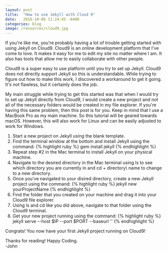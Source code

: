 ```yaml
---
layout: post
title:  "How to use Jekyll with Cloud 9"
date:   2016-10-06 11:24:45 -0400
categories: blog
image: /resources/cloud9.jpg
---
```


If you're like me, you're probably having a lot of trouble getting started with using Jekyll on Cloud9. Cloud9 is an
online development platform that I've come to love. It makes it easy for me to edit my site no matter where I am. It
also has tools that allow me to easily collaborate with other people.

Cloud9 is a super easy to use platform until you try to set up Jekyll. Cloud9 does not directly support Jekyll so
this is understandable. While trying to figure out how to make this work, I discovered a workaround to get it going. 
It's not flawless, but it certainly does the job. 

My main struggle while trying to get this started was that when I would try to set up Jekyll directly from Cloud9, I 
would create a new project and not all of the necessary folders would be created in my file explorer. If you're having
this same problem, then this post is for you. Keep in mind that I use a MacBook Pro as my main machine. So this 
tutorial will be geared towards macOS. However, this will also work for Linux and can be easily adjusted to work 
for Windows. 

<ol>
    <li>Start a new project on Jekyll using the blank template.</li>
    <li>
        Find the terminal window at the bottom and install Jekyll using the command:
        {% highlight ruby %}
            gem install jekyll
        {% endhighlight %}
    </li>
    <li>Repeat step #2 in the Mac terminal to install Jekyll on your physical machine.</li>
    <li>
        Navigate to the desired directory in the Mac terminal using ls to see which directory you are currently
        in and cd + directory\ name to change to a new directory.
    </li>
    <li>
        Once you've navigated to your disired directory, create a new Jekyll project using the command:
        {% highlight ruby %}
            jekyll new yourProjectName
        {% endhighlight %}
    </li>
    <li>Find the folder that you created on your machine and drag it into your Cloud9 file explorer.</li>
    <li>Using ls and cd like you did above, navigate to that folder using the Cloud9 terminal.</li>
    <li>
        Get your new project running using the command:
        {% highlight ruby %}
            jekyll serve --host $IP --port $PORT --baseurl ''
        {% endhighlight %}
    </li>
</ol>

Congrats! You now have your first Jekyll project running on Cloud9!

Thanks for reading! Happy Coding.<br/>
-John
